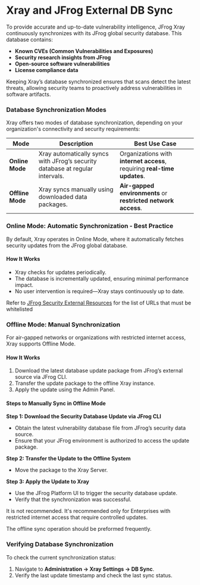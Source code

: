 # Xray and JFrog External DB Sync

To provide accurate and up-to-date vulnerability intelligence, JFrog Xray continuously synchronizes with its JFrog global security database. This database contains:

* **Known CVEs (Common Vulnerabilities and Exposures)**
* **Security research insights from JFrog**
* **Open-source software vulnerabilities**
* **License compliance data**

Keeping Xray’s database synchronized ensures that scans detect the latest threats, allowing security teams to proactively address vulnerabilities in software artifacts.

### **Database Synchronization Modes**

Xray offers two modes of database synchronization, depending on your organization's connectivity and security requirements:

| **Mode**         | **Description**                                                               | **Best Use Case**                                                        |
| ---------------- | ----------------------------------------------------------------------------- | ------------------------------------------------------------------------ |
| **Online Mode**  | Xray automatically syncs with JFrog’s security database at regular intervals. | Organizations with **internet access**, requiring **real-time updates**. |
| **Offline Mode** | Xray syncs manually using downloaded data packages.                           | **Air-gapped environments** or **restricted network access**.            |

### **Online Mode: Automatic Synchronization - Best Practice**

By default, Xray operates in Online Mode, where it automatically fetches security updates from the JFrog global database.

#### **How It Works**

* Xray checks for updates periodically.
* The database is incrementally updated, ensuring minimal performance impact.
* No user intervention is required—Xray stays continuously up to date.

Refer to [JFrog Security External Resources](https://jfrog.com/help/r/jfrog-installation-setup-documentation/allowlisted-urls-and-air-gapped-environment-considerations) for the list of URLs that must be whitelisted

### **Offline Mode: Manual Synchronization**

For air-gapped networks or organizations with restricted internet access, Xray supports Offline Mode.

#### **How It Works**

1. Download the latest database update package from JFrog’s external source via JFrog CLI.
2. Transfer the update package to the offline Xray instance.
3. Apply the update using the Admin Panel.

#### **Steps to Manually Sync in Offline Mode**

**Step 1: Download the Security Database Update via JFrog CLI**&#x20;

* Obtain the latest vulnerability database file from JFrog’s security data source.
* Ensure that your JFrog environment is authorized to access the update package.

**Step 2: Transfer the Update to the Offline System**

* Move the package to the Xray Server.

**Step 3: Apply the Update to Xray**

* Use the JFrog Platform UI to trigger the security database update.
* Verify that the synchronization was successful.

&#x20;It is not recommended. It's recommended only for Enterprises with restricted internet access that require controlled updates.&#x20;

The offline sync operation should be preformed frequently.&#x20;

### **Verifying Database Synchronization**

To check the current synchronization status:

1. Navigate to **Administration → Xray Settings → DB Sync**.
2. Verify the last update timestamp and check the last sync status.
